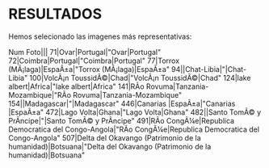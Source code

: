 # RESULTADOS
Hemos selecionado las imagenes más representativas:

Num Foto|||
71|Ovar|Portugal|"Ovar|Portugal"
72|Coimbra|Portugal|"Coimbra|Portugal"
77|Torrox (MÃ¡laga)|EspaÃ±a|"Torrox (MÃ¡laga)|EspaÃ±a"
94||Chat-Libia|"|Chat-Libia"
100|VolcÃ¡n ToussidÃ©|Chad|"VolcÃ¡n ToussidÃ©|Chad"
124|lake albert|Africa|"lake albert|Africa"
141|RÃ­o Rovuma|Tanzania-Mozambique|"RÃ­o Rovuma|Tanzania-Mozambique"
154||Madagascar|"|Madagascar"
446|Canarias |EspaÃ±a|"Canarias |EspaÃ±a"
472|Lago Volta|Ghana|"Lago Volta|Ghana"
482||Santo TomÃ© y PrÃ­ncipe|"|Santo TomÃ© y PrÃ­ncipe"
491|RÃ­o CongÃ¼e|Republica Democratica del Congo-Angola|"RÃ­o CongÃ¼e|Republica Democratica del Congo-Angola"
507|Delta del Okavango (Patrimonio de la humanidad)|Botsuana|"Delta del Okavango (Patrimonio de la humanidad)|Botsuana"
